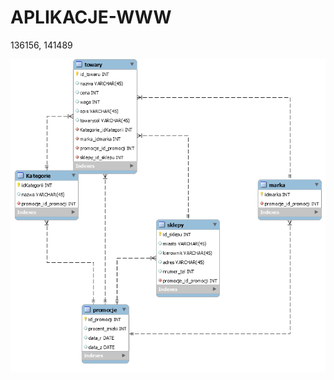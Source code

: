 # APLIKACJE-WWW
136156, 141489

![Image description](https://github.com/Slashimi/APLIKACJE-WWW/blob/master/cw3/db_schema.png?raw=true)
